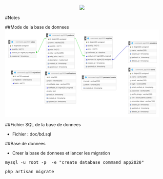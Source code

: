 <p align="center"><img src="https://avatars0.githubusercontent.com/u/45993282?s=200&v=4" width="400"></p>

#Notes

##Mode de la base de donnees
![Model de BD](https://raw.githubusercontent.com/M3HEENK-TECH/command-management-app/master/doc/db_model.png)

##Fichier SQL de la base de donnees
 * Fichier : doc/bd.sql
 
##Base  de donnees 
* Creer la base de donnees et lancer les migration
<pre>
mysql -u root -p  -e "create database command_app2020"
</pre>
<pre>
php artisan migrate
</pre>
